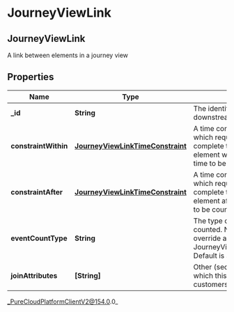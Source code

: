# JourneyViewLink

## JourneyViewLink
A link between elements in a journey view

## Properties

|Name | Type | Description | Notes|
|------------ | ------------- | ------------- | -------------|
| **_id** | **String** | The identifier of the element downstream | |
| **constraintWithin** | [**JourneyViewLinkTimeConstraint**](JourneyViewLinkTimeConstraint) | A time constraint on this link, which requires a customer to complete the downstream element within this amount of time to be counted. | [optional] |
| **constraintAfter** | [**JourneyViewLinkTimeConstraint**](JourneyViewLinkTimeConstraint) | A time constraint on this link, which requires a customer must complete the downstream element after this amount of time to be counted. | [optional] |
| **eventCountType** | **String** | The type of events that will be counted. Note: Concurrent will override any JourneyViewLinkTimeConstraint. Default is Sequential. | [optional] |
| **joinAttributes** | **[String]** | Other (secondary) attributes on which this link should join the customers being counted | [optional] |



_PureCloudPlatformClientV2@154.0.0_
